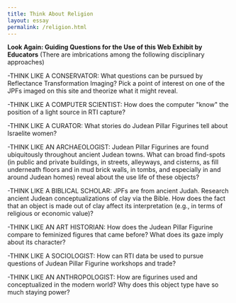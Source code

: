 ```yaml
---
title: Think About Religion
layout: essay
permalink: /religion.html
---
```


**Look Again: Guiding Questions for the Use of this Web Exhibit by Educators**
(There are imbrications among the following disciplinary approaches)

-THINK LIKE A CONSERVATOR: What questions can be pursued by Reflectance Transformation Imaging? Pick a point of interest on one of the JPFs imaged on this site and theorize what it might reveal.

-THINK LIKE A COMPUTER SCIENTIST: How does the computer "know" the position of a light source in RTI capture?

-THINK LIKE A CURATOR: What stories do Judean Pillar Figurines tell about Israelite women? 

-THINK LIKE AN ARCHAEOLOGIST: Judean Pillar Figurines are found ubiquitously throughout ancient Judean towns. What can broad find-spots (in public and private buildings, in streets, alleyways, and cisterns, as fill underneath floors and in mud brick walls, in tombs, and especially in and around Judean homes) reveal about the use life of these objects?

-THINK LIKE A BIBLICAL SCHOLAR: JPFs are from ancient Judah. Research ancient Judean conceptualizations of clay via the Bible. How does the fact that an object is made out of clay affect its interpretation (e.g., in terms of religious or economic value)?

-THINK LIKE AN ART HISTORIAN: How does the Judean Pillar Figurine compare to feminized figures that came before? What does its gaze imply about its character?

-THINK LIKE A SOCIOLOGIST: How can RTI data be used to pursue questions of Judean Pillar Figurine workshops and trade?

-THINK LIKE AN ANTHROPOLOGIST: How are figurines used and conceptualized in the modern world? Why does this object type have so much staying power?